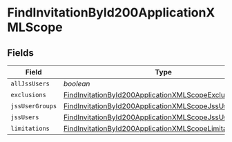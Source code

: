 # FindInvitationById200ApplicationXMLScope


## Fields

| Field                                                                                                                                       | Type                                                                                                                                        | Required                                                                                                                                    | Description                                                                                                                                 |
| ------------------------------------------------------------------------------------------------------------------------------------------- | ------------------------------------------------------------------------------------------------------------------------------------------- | ------------------------------------------------------------------------------------------------------------------------------------------- | ------------------------------------------------------------------------------------------------------------------------------------------- |
| `allJssUsers`                                                                                                                               | *boolean*                                                                                                                                   | :heavy_minus_sign:                                                                                                                          | N/A                                                                                                                                         |
| `exclusions`                                                                                                                                | [FindInvitationById200ApplicationXMLScopeExclusions](../../models/operations/findinvitationbyid200applicationxmlscopeexclusions.md)         | :heavy_minus_sign:                                                                                                                          | N/A                                                                                                                                         |
| `jssUserGroups`                                                                                                                             | [FindInvitationById200ApplicationXMLScopeJssUserGroups](../../models/operations/findinvitationbyid200applicationxmlscopejssusergroups.md)[] | :heavy_minus_sign:                                                                                                                          | N/A                                                                                                                                         |
| `jssUsers`                                                                                                                                  | [FindInvitationById200ApplicationXMLScopeJssUsers](../../models/operations/findinvitationbyid200applicationxmlscopejssusers.md)[]           | :heavy_minus_sign:                                                                                                                          | N/A                                                                                                                                         |
| `limitations`                                                                                                                               | [FindInvitationById200ApplicationXMLScopeLimitations](../../models/operations/findinvitationbyid200applicationxmlscopelimitations.md)       | :heavy_minus_sign:                                                                                                                          | N/A                                                                                                                                         |